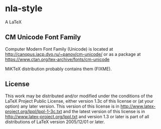 # nla-style
A LaTeX

## CM Unicode Font Family

Computer Modern Font Family (Unicode) is located at http://canopus.iacp.dvo.ru/~panov/cm-unicode/  or as a package at https://www.ctan.org/tex-archive/fonts/cm-unicode

MiKTeX distribution probably contains them (FIXME).

## License
This work may be distributed and/or modified under the
conditions of the LaTeX Project Public License, either
version 1.3c of this license or (at your option) any later
version. This version of this license is in
   http://www.latex-project.org/lppl/lppl-1-3c.txt
and the latest version of this license is in
   http://www.latex-project.org/lppl.txt
and version 1.3 or later is part of all distributions of
LaTeX version 2005/12/01 or later.
